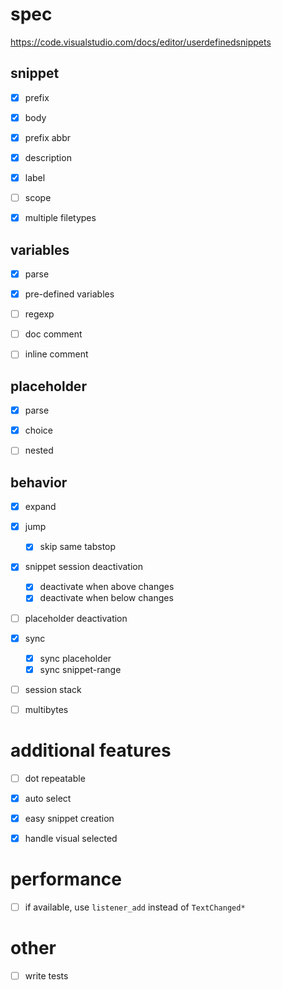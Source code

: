 # spec

https://code.visualstudio.com/docs/editor/userdefinedsnippets


## snippet

- [x] prefix
- [x] body
- [x] prefix abbr
- [x] description
- [x] label
- [ ] scope
- [x] multiple filetypes


## variables

- [x] parse
- [x] pre-defined variables
- [ ] regexp
- [ ] doc comment
- [ ] inline comment


## placeholder

- [x] parse
- [x] choice
- [ ] nested


## behavior

- [x] expand
- [x] jump
  - [x] skip same tabstop
- [x] snippet session deactivation
    - [x] deactivate when above changes
    - [x] deactivate when below changes
- [ ] placeholder deactivation
- [x] sync
  - [x] sync placeholder
  - [x] sync snippet-range
- [ ] session stack
- [ ] multibytes


# additional features

- [ ] dot repeatable
- [x] auto select
- [x] easy snippet creation
- [x] handle visual selected


# performance

- [ ] if available, use `listener_add` instead of `TextChanged*`


# other
- [ ] write tests

